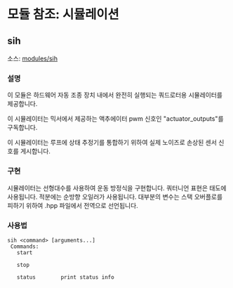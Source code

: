 # 모듈 참조: 시뮬레이션

## sih
소스: [modules/sih](https://github.com/PX4/PX4-Autopilot/tree/master/src/modules/sih)


### 설명
이 모듈은 하드웨어 자동 조종 장치 내에서 완전히 실행되는 쿼드로터용 시뮬레이터를 제공합니다.

이 시뮬레이터는 믹서에서 제공하는 액추에이터 pwm 신호인 "actuator_outputs"를 구독합니다.

이 시뮬레이터는 루프에 상태 추정기를 통합하기 위하여 실제 노이즈로 손상된 센서 신호를 게시합니다.

### 구현
시뮬레이터는 선형대수를 사용하여 운동 방정식을 구현합니다. 쿼터니언 표현은 태도에 사용됩니다. 적분에는 순방향 오일러가 사용됩니다. 대부분의 변수는 스택 오버플로를 피하기 위하여 .hpp 파일에서 전역으로 선언됩니다.



<a id="sih_usage"></a>

### 사용법
```
sih <command> [arguments...]
 Commands:
   start

   stop

   status        print status info
```
